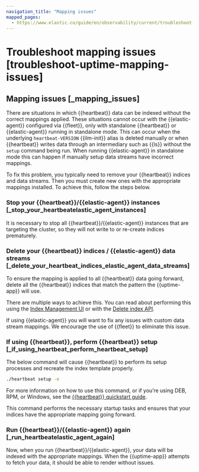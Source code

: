 ```yaml
---
navigation_title: "Mapping issues"
mapped_pages:
  - https://www.elastic.co/guide/en/observability/current/troubleshoot-uptime-mapping-issues.html
---
```


# Troubleshoot mapping issues [troubleshoot-uptime-mapping-issues]


## Mapping issues [_mapping_issues] 

There are situations in which {{heartbeat}} data can be indexed without the correct mappings applied. These situations cannot occur with the {{elastic-agent}} configured via {{fleet}}, only with standalone {{heartbeat}} or {{elastic-agent}} running in standalone mode. This can occur when the underlying `heartbeat-VERSION` {{ilm-init}} alias is deleted manually or when {{heartbeat}} writes data through an intermediary such as {{ls}} without the `setup` command being run. When running {{elastic-agent}} in standalone mode this can happen if manually setup data streams have incorrect mappings.

To fix this problem, you typically need to remove your {{heartbeat}} indices and data streams. Then you must create new ones with the appropriate mappings installed. To achieve this, follow the steps below.


### Stop your {{heartbeat}}/{{elastic-agent}} instances [_stop_your_heartbeatelastic_agent_instances] 

It is necessary to stop all {{heartbeat}}/{{elastic-agent}} instances that are targeting the cluster, so they will not write to or re-create indices prematurely.


### Delete your {{heartbeat}} indices / {{elastic-agent}} data streams [_delete_your_heartbeat_indices_elastic_agent_data_streams] 

To ensure the mapping is applied to all {{heartbeat}} data going forward, delete all the {{heartbeat}} indices that match the pattern the {{uptime-app}} will use.

There are multiple ways to achieve this. You can read about performing this using the [Index Management UI](../../manage-data/lifecycle/index-lifecycle-management/index-management-in-kibana.md) or with the [Delete index API](https://www.elastic.co/docs/api/doc/elasticsearch/operation/operation-indices-delete).

If using {{elastic-agent}} you will want to fix any issues with custom data stream mappings. We encourage the use of {{fleet}} to eliminate this issue.


### If using {{heartbeat}}, perform {{heartbeat}} setup [_if_using_heartbeat_perform_heartbeat_setup] 

The below command will cause {{heartbeat}} to perform its setup processes and recreate the index template properly.

```bash
./heartbeat setup -e
```

For more information on how to use this command, or if you’re using DEB, RPM, or Windows, see the [{{heartbeat}} quickstart guide](asciidocalypse://docs/beats/docs/reference/ingestion-tools/beats-heartbeat/heartbeat-installation-configuration.md).

This command performs the necessary startup tasks and ensures that your indices have the appropriate mapping going forward.


### Run {{heartbeat}}/{{elastic-agent}} again [_run_heartbeatelastic_agent_again] 

Now, when you run {{heartbeat}}/{{elastic-agent}}, your data will be indexed with the appropriate mappings. When the {{uptime-app}} attempts to fetch your data, it should be able to render without issues.


